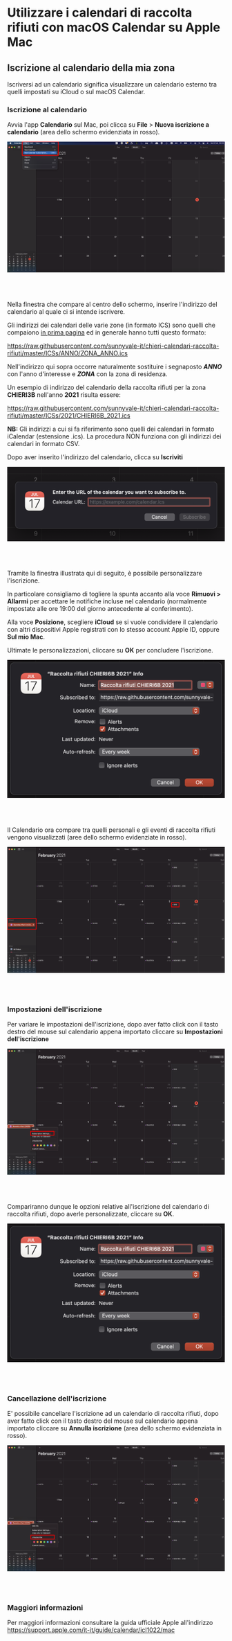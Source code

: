 # Utilizzare i calendari di raccolta rifiuti con macOS Calendar su Apple Mac

## Iscrizione al calendario della mia zona

Iscriversi ad un calendario significa visualizzare un calendario esterno tra quelli impostati su iCloud o sul macOS Calendar.

### Iscrizione al calendario

Avvia l'app **Calendario** sul Mac, poi clicca su **File** > **Nuova iscrizione a calendario** (area dello schermo evidenziata in rosso).

<kbd>
  <img src="img/0.png">
</kbd>

<br/><br/>

Nella finestra che compare al centro dello schermo, inserire l'indirizzo del calendario al quale ci si intende iscrivere. 

Gli indirizzi dei calendari delle varie zone (in formato ICS)  sono quelli che compaiono [in prima pagina](https://github.com/sunnyvale-it/chieri-calendari-raccolta-rifiuti) ed in generale hanno tutti questo formato:

https://raw.githubusercontent.com/sunnyvale-it/chieri-calendari-raccolta-rifiuti/master/ICSs/ANNO/ZONA_ANNO.ics

Nell'indirizzo qui sopra occorre naturalmente sostituire i segnaposto **_ANNO_** con l'anno d'interesse e **_ZONA_** con la zona di residenza.

Un esempio di indirizzo del calendario della raccolta rifiuti per la zona **CHIERI3B** nell'anno **2021** risulta essere:

https://raw.githubusercontent.com/sunnyvale-it/chieri-calendari-raccolta-rifiuti/master/ICSs/2021/CHIERI6B_2021.ics

**NB:** Gli indirizzi a cui si fa riferimento sono quelli dei calendari in formato iCalendar (estensione .ics). La procedura NON funziona con gli indirizzi dei calendari in formato CSV.

Dopo aver inserito l'indirizzo del calendario, clicca su **Iscriviti**

<kbd>
  <img src="img/1.png">
</kbd>

<br/><br/>

Tramite la finestra illustrata qui di seguito, è possibile personalizzare l'iscrizione. 

In particolare consigliamo di togliere la spunta accanto alla voce **Rimuovi > Allarmi** per accettare le notifiche incluse nel calendario (normalmente impostate alle ore 19:00 del giorno antecedente al conferimento).

Alla voce **Posizione**, scegliere **iCloud** se si vuole condividere il calendario con altri dispositivi Apple registrati con lo stesso account Apple ID, oppure **Sul mio Mac**.

Ultimate le personalizzazioni, cliccare su **OK** per concludere l'iscrizione.

<kbd>
  <img src="img/2.png">
</kbd>

<br/><br/>

Il Calendario ora compare tra quelli personali e gli eventi di raccolta rifiuti vengono visualizzati (aree dello schermo evidenziate in rosso).

<kbd>
  <img src="img/3.png">
</kbd>

<br/><br/>


### Impostazioni dell'iscrizione

Per variare le impostazioni dell'iscrizione, dopo aver fatto click con il tasto destro del mouse sul calendario appena importato cliccare su **Impostazioni dell'iscrizione**

<kbd>
  <img src="img/4.jpg">
</kbd>

<br/><br/>

Compariranno dunque le opzioni relative all'iscrizione del calendario di raccolta rifiuti, dopo averle personalizzate, cliccare su **OK**.

<kbd>
  <img src="img/2.png">
</kbd>

<br/><br/>


### Cancellazione dell'iscrizione

E' possibile cancellare l'iscrizione ad un calendario di raccolta rifiuti, dopo aver fatto click con il tasto destro del mouse sul calendario appena importato cliccare su **Annulla iscrizione** (area dello schermo evidenziata in rosso).

<kbd>
  <img src="img/5.jpg">
</kbd>

<br/><br/>


### Maggiori informazioni

Per maggiori informazioni consultare la guida ufficiale Apple all'indirizzo https://support.apple.com/it-it/guide/calendar/icl1022/mac